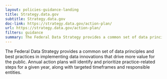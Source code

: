 ```yaml
---
layout: policies-guidance-landing
title: Strategy.data.gov
subtitle: Strategy.data.gov
doc-link: https://strategy.data.gov/action-plan/
url: https://strategy.data.gov/action-plan/
filters: guidance
summary: The Federal Data Strategy provides a common set of data principles and best practices in implementing data innovations that drive more value for the public
---
```



The Federal Data Strategy provides a common set of data principles and best practices in implementing data innovations that drive more value for the public. Annual action plans will identify and prioritize practice-related steps for a given year, along with targeted timeframes and responsible entities.